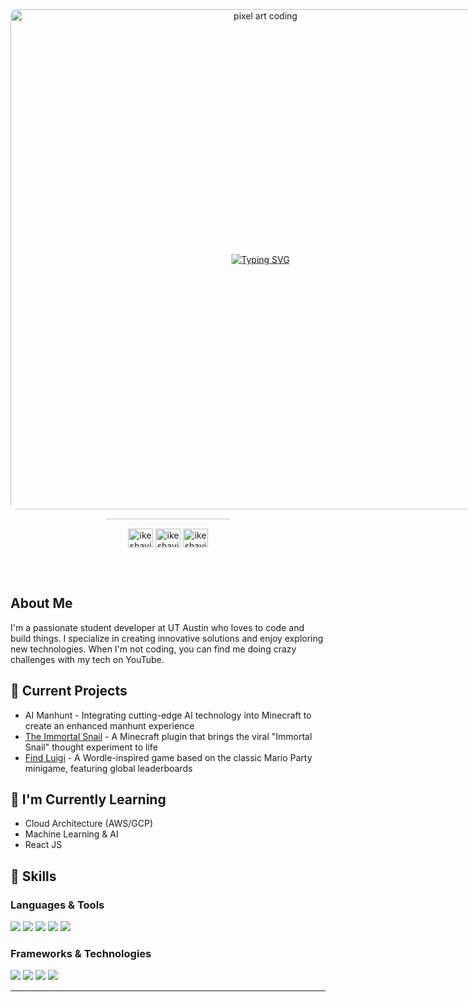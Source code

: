 <div align="center">
  <div style="position: relative; display: inline-block;">
    <img src="https://user-images.githubusercontent.com/74038190/225813708-98b745f2-7d22-48cf-9150-083f1b00d6c9.gif" width="800" alt="pixel art coding" style="border-radius: 10px"/>
    <div style="position: absolute; top: 50%; left: 50%; transform: translate(-50%, -50%);">
      <a href="https://git.io/typing-svg"><img src="https://readme-typing-svg.demolab.com?font=Fira+Code&size=40&pause=1000&color=F7F7F7&center=true&vCenter=true&width=600&lines=Hi+%F0%9F%91%8B%2C+I'm+Keshav;A+Creative+Developer" alt="Typing SVG" /></a>
    </div>
  </div>
  <hr style="width: 200px; margin: 15px auto; height: 1px; background-color: #ccc; border: none;">
  <p>
    <a href="https://linkedin.com/in/ikeshaviyer" target="blank"><img align="center" src="https://raw.githubusercontent.com/rahuldkjain/github-profile-readme-generator/master/src/images/icons/Social/linked-in-alt.svg" alt="ikeshaviyer" height="30" width="40" /></a>
    <a href="https://twitter.com/ikeshaviyer" target="blank"><img align="center" src="https://raw.githubusercontent.com/rahuldkjain/github-profile-readme-generator/master/src/images/icons/Social/twitter.svg" alt="ikeshaviyer" height="30" width="40" /></a>
    <a href="https://www.youtube.com/@ikeshaviyer" target="blank"><img align="center" src="https://raw.githubusercontent.com/rahuldkjain/github-profile-readme-generator/master/src/images/icons/Social/youtube.svg" alt="ikeshaviyer" height="30" width="40" /></a>
  </p>
</div>

<br />
<br />

## About Me
I'm a passionate student developer at UT Austin who loves to code and build things. I specialize in creating innovative solutions and enjoy exploring new technologies. When I'm not coding, you can find me doing crazy challenges with my tech on YouTube.

## 🔭 Current Projects
- AI Manhunt - Integrating cutting-edge AI technology into Minecraft to create an enhanced manhunt experience
- [The Immortal Snail](https://github.com/ikeshaviyer/The-Immortal-Snail-Minecraft) - A Minecraft plugin that brings the viral "Immortal Snail" thought experiment to life
- [Find Luigi](https://findluigi.netlify.app/) - A Wordle-inspired game based on the classic Mario Party minigame, featuring global leaderboards

## 🌱 I'm Currently Learning
- Cloud Architecture (AWS/GCP)
- Machine Learning & AI
- React JS

## 💼 Skills
### Languages & Tools
<p>
  <img src="https://img.shields.io/badge/Python-3776AB?style=for-the-badge&logo=python&logoColor=white" />
  <img src="https://img.shields.io/badge/JavaScript-F7DF1E?style=for-the-badge&logo=javascript&logoColor=black" />
  <img src="https://img.shields.io/badge/C%23-239120?style=for-the-badge&logo=c-sharp&logoColor=white" />
  <img src="https://img.shields.io/badge/Git-F05032?style=for-the-badge&logo=git&logoColor=white" />
  <img src="https://img.shields.io/badge/VS_Code-007ACC?style=for-the-badge&logo=visual-studio-code&logoColor=white" />
</p>

### Frameworks & Technologies
<p>
  <img src="https://img.shields.io/badge/React-61DAFB?style=for-the-badge&logo=react&logoColor=black" />
  <img src="https://img.shields.io/badge/Node.js-339933?style=for-the-badge&logo=node.js&logoColor=white" />
  <img src="https://img.shields.io/badge/Unity-000000?style=for-the-badge&logo=unity&logoColor=white" />
  <img src="https://img.shields.io/badge/Docker-2496ED?style=for-the-badge&logo=docker&logoColor=white" />
</p>

--- 
